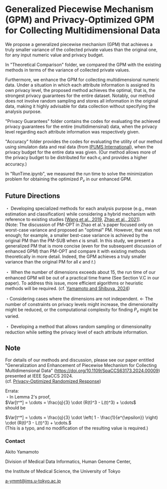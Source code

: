 # Generalized Piecewise Mechanism (GPM) and Privacy-Optimized GPM for Collecting Multidimensional Data

We propose a generalized piecewise mechanism (GPM) that achieves a truly smaller variance of the collected private values than the original one, for any input numeric value and privacy budget.

In "Theoretical Comparison" folder, we compared the GPM with the existing methods in terms of the variance of collected private values.

Furthermore, we enhance the GPM for collecting multidimensional numeric data. Under a situation in which each attribute information is assigned its own privacy level, the proposed method achieves the optimal, that is, the strongest privacy guarantees for the entire dataset. Notably, our method does not involve random sampling and stores all information in the original data, making it highly advisable for data collection without specifying the analysis purpose.

"Privacy Guarantees" folder contains the codes for evaluating the achieved privacy guarantees for the entire (multidimensinal) data, when the privacy level regarding each attribute information was respectively given.

"Accuracy" folder provides the codes for evaluating the utility of our method using simulaton data and real data (from [IPUMS International](https://international.ipums.org/international/)), when the privacy budget for the entire data was given. (Our method allows more of the privacy budget to be distributed for each $\epsilon_i$ and provides a higher accuracy.)

In "RunTime.ipynb", we measured the run time to solve the minimization problem for obtaining the optimized $P_v$ in our enhanced GPM.


## Future Directions

・ Developing specialized methods for each analysis purpose (e.g., mean estimation and classification) while considering a hybrid mechanism with reference to existing studies [[Wang et al., 2019](https://doi.org/10.1109/ICDE.2019.00063), [Zhao et al., 2021](https://doi.org/10.1109/JIOT.2020.3037194)].  
(Note: The discussion of PM-OPT in Zhao et al.'s paper focused only on worst-case variance and proposed an "optimal" PM. However, that was not enough; for example, a smaller best-case variance is achieved by the original PM than the PM-SUB when $\epsilon$ is small. In this study, we present a generalized PM that is more concise (even for the subsequent discussion of enhanced GPM) than PM-OPT and compare it with existing methods theoretically in more detail. Indeed, the GPM achieves a truly smaller variance than the original PM for all $\epsilon$ and $t$.)

・ When the number of dimensions exceeds about $15$, the run time of our enhanced GPM will be out of a practical time frame (See Section V.C in our paper). To address this issue, more efficient algorithms or heuristic methods will be required. (cf. [Yamamoto and Shibuya, 2024](https://arxiv.org/abs/2402.07584))

・Considering cases where the dimensions are not independent. ← The number of constraints on privacy levels might increase, the dimensionality might be reduced, or the computational complexity for finding $P_v$ might be varied.

・ Developing a method that allows random sampling or dimensionality reduction while setting the privacy level of each attribute information.

## Note

For details of our methods and discussion, please see our paper entitled "Generalization and Enhancement of Piecewise Mechanism for Collecting Multidimensional Data" (https://doi.org/10.1109/SpaCCS63173.2024.00009) presented at IEEE SpaCCS 2024.  
(cf. [Privacy-Optimized Randomized Response](https://github.com/ay0408/Optimized-RR))

Errata:  
・In Lemma 2's proof,  
$Var[t^*] = \cdots = \frac{q}{3} \cdot (R(t)^3 - L(t)^3) + \cdots$  
should be  

$Var[t^*] = \cdots = \frac{q}{3} \cdot \left( 1 - \frac{1}{e^{\epsilon}} \right) \cdot (R(t)^3 - L(t)^3) + \cdots.$  
(This is a typo, and no modification of the resulting value is required.)

### Contact
Akito Yamamoto

Division of Medical Data Informatics, Human Genome Center,

the Institute of Medical Science, the University of Tokyo

a-ymmt@ims.u-tokyo.ac.jp
